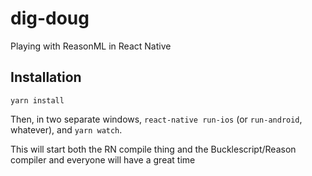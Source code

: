 # dig-doug
Playing with ReasonML in React Native

## Installation

`yarn install`

Then, in two separate windows, `react-native run-ios` (or `run-android`, whatever), and `yarn watch`.

This will start both the RN compile thing and the Bucklescript/Reason compiler and everyone will have a great time
